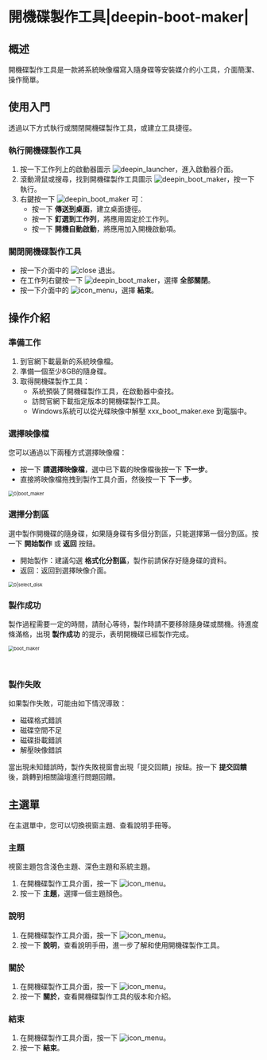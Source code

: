 # 開機碟製作工具|deepin-boot-maker|

## 概述

開機碟製作工具是一款將系統映像檔寫入隨身碟等安裝媒介的小工具，介面簡潔、操作簡單。

## 使用入門

透過以下方式執行或關閉開機碟製作工具，或建立工具捷徑。

### 執行開機碟製作工具

1. 按一下工作列上的啟動器圖示 ![deepin_launcher](../common/deepin_launcher.svg)，進入啟動器介面。
2. 滾動滑鼠或搜尋，找到開機碟製作工具圖示 ![deepin_boot_maker](../common/deepin_boot_maker.svg)，按一下執行。
3. 右鍵按一下 ![deepin_boot_maker](../common/deepin_boot_maker.svg) 可：
   - 按一下 **傳送到桌面**，建立桌面捷徑。
   - 按一下 **釘選到工作列**，將應用固定於工作列。
   - 按一下 **開機自動啟動**，將應用加入開機啟動項。

### 關閉開機碟製作工具

- 按一下介面中的 ![close](../common/close.svg) 退出。
- 在工作列右鍵按一下 ![deepin_boot_maker](../common/deepin_boot_maker.svg)，選擇 **全部關閉**。
- 按一下介面中的 ![icon_menu](../common/icon_menu.svg)，選擇 **結束**。

## 操作介紹

### 準備工作

1. 到官網下載最新的系統映像檔。
2. 準備一個至少8GB的隨身碟。
3. 取得開機碟製作工具：
   - 系統預裝了開機碟製作工具，在啟動器中查找。
   - 訪問官網下載指定版本的開機碟製作工具。
   - Windows系統可以從光碟映像中解壓 xxx_boot_maker.exe 到電腦中。

### 選擇映像檔

您可以通過以下兩種方式選擇映像檔：
- 按一下 **請選擇映像檔**，選中已下載的映像檔後按一下 **下一步**。
- 直接將映像檔拖拽到製作工具介面，然後按一下 **下一步**。

<img src="fig/select_file.png" alt="0|boot_maker" style="zoom:67%;" />

### 選擇分割區

選中製作開機碟的隨身碟，如果隨身碟有多個分割區，只能選擇第一個分割區。按一下 **開始製作** 或 **返回** 按鈕。
- 開始製作：建議勾選 **格式化分割區**，製作前請保存好隨身碟的資料。
- 返回：返回到選擇映像介面。

<img src="fig/select_disk.png" alt="0|select_disk" style="zoom:67%;" />

### 製作成功

製作過程需要一定的時間，請耐心等待，製作時請不要移除隨身碟或關機。待進度條滿格，出現 **製作成功** 的提示，表明開機碟已經製作完成。

<img src="fig/boot_making.png" alt="boot_maker" style="zoom:67%;" />

&nbsp;&nbsp;&nbsp;&nbsp;&nbsp;&nbsp;&nbsp;&nbsp;&nbsp;&nbsp;&nbsp;&nbsp;&nbsp;

### 製作失敗

如果製作失敗，可能由如下情況導致：
- 磁碟格式錯誤
- 磁碟空間不足
- 磁碟掛載錯誤
- 解壓映像錯誤

當出現未知錯誤時，製作失敗視窗會出現「提交回饋」按鈕。按一下 **提交回饋** 後，跳轉到相關論壇進行問題回饋。

## 主選單

在主選單中，您可以切換視窗主題、查看說明手冊等。

### 主題
視窗主題包含淺色主題、深色主題和系統主題。
1. 在開機碟製作工具介面，按一下 ![icon_menu](../common/icon_menu.svg)。
2. 按一下 **主題**，選擇一個主題顏色。

### 說明
1. 在開機碟製作工具介面，按一下 ![icon_menu](../common/icon_menu.svg)。
2. 按一下 **說明**，查看說明手冊，進一步了解和使用開機碟製作工具。

### 關於
1. 在開機碟製作工具介面，按一下 ![icon_menu](../common/icon_menu.svg)。
2. 按一下 **關於**，查看開機碟製作工具的版本和介紹。

### 結束
1. 在開機碟製作工具介面，按一下 ![icon_menu](../common/icon_menu.svg)。
2. 按一下 **結束**。